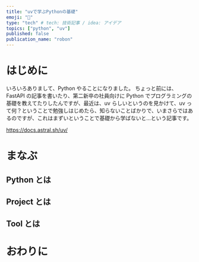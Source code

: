 ```yaml
---
title: "uvで学ぶPythonの基礎"
emoji: "🐍"
type: "tech" # tech: 技術記事 / idea: アイデア
topics: ["python", "uv"]
published: false
publication_name: "robon"
---
```


# はじめに

いろいろありまして、Python やることになりました。
ちょっと前には、FastAPI の記事を書いたり、第二新卒の社員向けに Python でプログラミングの基礎を教えてたりしたんですが、最近は、uv らしいというのを見かけて、uv って何？ということで勉強しはじめたら、知らないことばかりで、いまさらではあるのですが、これはまずいということで基礎から学ばないと…という記事です。

https://docs.astral.sh/uv/

# まなぶ
## Python とは
## Project とは
## Tool とは
##
# おわりに